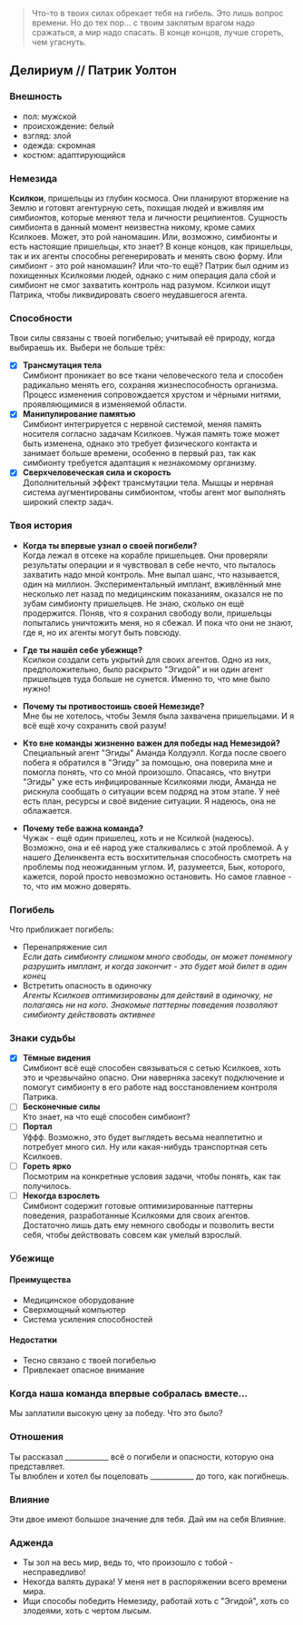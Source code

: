 > Что-то в твоих силах обрекает тебя на гибель. Это лишь вопрос времени. Но до тех пор...
> с твоим заклятым врагом надо сражаться, а мир надо спасать.
> В конце концов, лучше сгореть, чем угаснуть.

## Делириум // Патрик Уолтон

### Внешность
- пол: мужской
- происхождение: белый
- взгляд: злой
- одежда: скромная
- костюм: адаптирующийся

### Немезида  
**Ксилкои**, пришельцы из глубин космоса. Они планируют вторжение на Землю и готовят агентурную сеть, похищая людей и вживляя им симбионтов, которые меняют тела и личности реципиентов.
Сущность симбионта в данный момент неизвестна никому, кроме самих Ксилкоев. Может, это рой наномашин. Или, возможно, симбионты и есть настоящие пришельцы, кто знает?
В конце концов, как пришельцы, так и их агенты способны регенерировать и менять свою форму. Или симбионт - это рой наномашин? Или что-то ещё?
Патрик был одним из похищенных Ксилкоями людей, однако с ним операция дала сбой и симбионт не смог захватить контроль над разумом. Ксилкои ищут Патрика, чтобы ликвидировать своего неудавшегося агента.

### Способности  
Твои силы связаны с твоей погибелью; учитывай её природу, когда выбираешь их. Выбери не больше трёх:
- [x] **Трансмутация тела**  
  Симбионт проникает во все ткани человеческого тела и способен радикально менять его, сохраняя жизнеспособность организма.
  Процесс изменения сопровождается хрустом и чёрными нитями, проявляющимися в изменяемой области.
- [x] **Манипулирование памятью**  
  Симбионт интегрируется с нервной системой, меняя память носителя согласно задачам Ксилкоев.
  Чужая память тоже может быть изменена, однако это требует физического контакта и занимает больше времени, особенно в первый раз, так как симбионту требуется адаптация к незнакомому организму.
- [x] **Сверхчеловеческая сила и скорость**  
  Дополнительный эффект трансмутации тела. Мышцы и нервная система аугментированы симбионтом, чтобы агент мог выполнять широкий спектр задач.

### Твоя история
- **Когда ты впервые узнал о своей погибели?**  
Когда лежал в отсеке на корабле пришельцев. Они проверяли результаты операции и я чувствовал в себе нечто, что пыталось захватить надо мной контроль. Мне выпал шанс, что называется, один на миллион.
Экспериментальный имплант, вживлённый мне несколько лет назад по медицинским показаниям, оказался не по зубам симбионту пришельцев. Не знаю, сколько он ещё продержится.
Поняв, что я сохранил свободу воли, пришельцы попытались уничтожить меня, но я сбежал. И пока что они не знают, где я, но их агенты могут быть повсюду.

- **Где ты нашёл себе убежище?**  
Ксилкои создали сеть укрытий для своих агентов. Одно из них, предположительно, было раскрыто "Эгидой" и ни один агент пришельцев туда больше не сунется. Именно то, что мне было нужно!

- **Почему ты противостоишь своей Немезиде?**  
Мне бы не хотелось, чтобы Земля была захвачена пришельцами. И я всё ещё хочу сохранить свой разум!

- **Кто вне команды жизненно важен для победы над Немезидой?**  
Специальный агент "Эгиды" Аманда Колдуэлл. Когда после своего побега я обратился в "Эгиду" за помощью, она поверила мне и помогла понять, что со мной произошло.
Опасаясь, что внутри "Эгиды" уже есть инфицированные Ксилкоями люди, Аманда не рискнула сообщать о ситуации всем подряд на этом этапе. У неё есть план, ресурсы и своё видение ситуации.
Я надеюсь, она не облажается.

- **Почему тебе важна команда?**  
Чужак - ещё один пришелец, хоть и не Ксилкой (надеюсь). Возможно, она и её народ уже сталкивались с этой проблемой.
А у нашего Делинквента есть восхитительная способность смотреть на проблемы под неожиданным углом.
И, разумеется, Бык, которого, кажется, порой просто невозможно остановить.
Но самое главное - то, что им можно доверять.

### Погибель

Что приближает погибель:
- Перенапряжение сил  
  _Если дать симбионту слишком много свободы, он может понемногу разрушить имплант, и когда закончит - это будет мой билет в один конец_
- Встретить опасность в одиночку  
  _Агенты Ксилкоев оптимизированы для действий в одиночку, не полагаясь ни на кого. Знакомые паттерны поведения позволяют симбионту действовать активнее_

### Знаки судьбы

- [x] **Тёмные видения**  
  Симбионт всё ещё способен связываться с сетью Ксилкоев, хоть это и чрезвычайно опасно.
  Они наверняка засекут подключение и помогут симбионту в его работе над восстановлением контроля Патрика.
- [ ] **Бесконечные силы**  
  Кто знает, на что ещё способен симбионт?
- [ ] **Портал**  
  Уффф. Возможно, это будет выглядеть весьма неаппетитно и потребует много сил. Ну или какая-нибудь транспортная сеть Ксилкоев.
- [ ] **Гореть ярко**  
  Посмотрим на конкретные условия задачи, чтобы понять, как так получилось.
- [ ] **Некогда взрослеть**  
  Симбионт содержит готовые оптимизированные паттерны поведения, разработанные Ксилкоями для своих агентов.
  Достаточно лишь дать ему немного свободы и позволить вести себя, чтобы действовать совсем как умелый взрослый.

### Убежище

#### Преимущества
- Медицинское оборудование
- Сверхмощный компьютер
- Система усиления способностей

#### Недостатки
- Тесно связано с твоей погибелью
- Привлекает опасное внимание

### Когда наша команда впервые собралась вместе...
Мы заплатили высокую цену за победу. Что это было?

### Отношения
Ты рассказал ____________ всё о погибели и опасности, которую она представляет.  
Ты влюблен и хотел бы поцеловать ____________ до того, как погибнешь.  

### Влияние
Эти двое имеют большое значение для тебя. Дай им на себя Влияние.  

### Адженда
- Ты зол на весь мир, ведь то, что произошло с тобой - несправедливо!
- Некогда валять дурака! У меня нет в распоряжении всего времени мира.
- Ищи способы победить Немезиду, работай хоть с "Эгидой", хоть со злодеями, хоть с чертом лысым.
